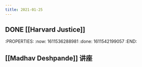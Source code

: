 ```yaml
---
title: 2021-01-25
---
```


## DONE [[Harvard Justice]]
:PROPERTIES:
:now: 1611536288981
:done: 1611542199057
:END:
## [[Madhav Deshpande]] 讲座
##
